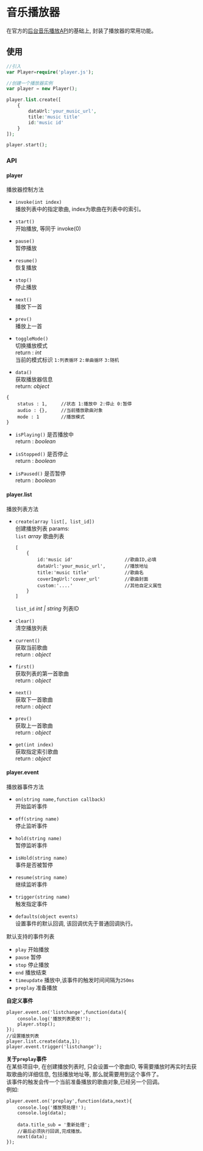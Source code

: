 # 音乐播放器


在官方的[后台音乐播放API](https://mp.weixin.qq.com/debug/wxadoc/dev/api/media-background-audio.html)的基础上, 封装了播放器的常用功能。


## 使用

```php
//引入
var Player=require('player.js');

//创建一个播放器实例
var player = new Player();

player.list.create([
    {
        dataUrl:'your_music_url',
        title:'music title'
        id:'music id'
    }
]);

player.start();


```


### API

#### player

播放器控制方法

- `invoke(int index)`  
播放列表中的指定歌曲, index为歌曲在列表中的索引。

- `start()`  
开始播放, 等同于 invoke(0)

- `pause()`  
暂停播放

- `resume()`  
恢复播放

- `stop()`  
停止播放

- `next()`  
播放下一首

- `prev()`  
播放上一首

- `toggleMode()`  
切换播放模式  
return :  *int*   
当前的模式标识 `1:列表循环` `2:单曲循环` `3:随机`

- `data()`  
获取播放器信息  
return: *object*   
```
{
    status : 1,     //状态 1:播放中 2:停止 0:暂停
    audio : {},     //当前播放歌曲对象
    mode : 1        //播放模式
}
```

- `isPlaying()`
是否播放中  
return : *boolean*

- `isStopped()`
是否停止  
return : *boolean*

- `isPaused()`
是否暂停  
return : *boolean*


#### player.list

播放列表方法

- `create(array list[, list_id])`  
创建播放列表
params:  
    `list` *array* 歌曲列表  
    ``` 
    [
        {
            id:'music id'                   //歌曲ID,必填
            dataUrl:'your_music_url',       //播放地址
            title:'music title'             //歌曲名
            coverImgUrl:'cover_url'         //歌曲封面
            custom:'....'                   //其他自定义属性
        }
    ]
    ```  
    `list_id` *int | string* 列表ID
    
- `clear()`  
清空播放列表

- `current()`  
获取当前歌曲  
return : *object*

- `first()`  
获取列表的第一首歌曲  
return : *object*

- `next()`  
获取下一首歌曲  
return : *object*

- `prev()`  
获取上一首歌曲  
return : *object*

- `get(int index)`  
获取指定索引歌曲  
return : *object*


#### player.event

播放器事件方法

- `on(string name,function callback)`  
开始监听事件  

- `off(string name)`  
停止监听事件  

- `hold(string name)`  
暂停监听事件  

- `isHold(string name)`  
事件是否被暂停  

- `resume(string name)`  
继续监听事件  

- `trigger(string name)`  
触发指定事件
  
- `defaults(object events)`  
设置事件的默认回调, 该回调优先于普通回调执行。


默认支持的事件列表  
- `play`          开始播放
- `pause`         暂停
- `stop`          停止播放
- `end`           播放结束
- `timeupdate`    播放中,该事件的触发时间间隔为`250ms`
- `preplay`       准备播放


**自定义事件**  
```
player.event.on('listchange',function(data){
    console.log('播放列表更改!');
    player.stop();
});
//设置播放列表
player.list.create(data,1);
player.event.trigger('listchange');
```



**关于`preplay`事件**  
在某些项目中, 在创建播放列表时, 只会设置一个歌曲ID, 
等需要播放时再实时去获取歌曲的详细信息, 包括播放地址等, 那么就需要用到这个事件了。  
该事件的触发会传一个当前准备播放的歌曲对象,已经另一个回调。  
例如:
```
player.event.on('preplay',function(data,next){
    console.log('播放预处理!');
    console.log(data);

    data.title_sub = '重新处理';
    //最后必须执行回调,完成播放。
    next(data);
});
```

 
 




